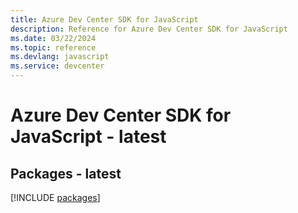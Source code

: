 ```yaml
---
title: Azure Dev Center SDK for JavaScript
description: Reference for Azure Dev Center SDK for JavaScript
ms.date: 03/22/2024
ms.topic: reference
ms.devlang: javascript
ms.service: devcenter
---
```

# Azure Dev Center SDK for JavaScript - latest
## Packages - latest
[!INCLUDE [packages](dev-center-index.md)]